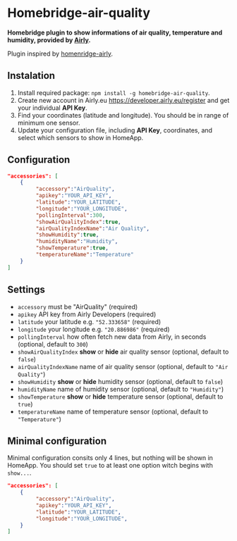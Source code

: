 # Homebridge-air-quality

**Homebridge plugin to show informations of air quality, temperature and humidity, provided by [Airly](https://airly.eu/en/).**

Plugin inspired by [homenridge-airly](https://github.com/beniaminrychter/homebridge-airly).

## Instalation
1. Install required package: `npm install -g homebridge-air-quality`.
1. Create new account in Airly.eu <https://developer.airly.eu/register> and get your individual **API Key**.
1. Find your coordinates (latitude and longitude). You should be in range of minimum one sensor.  
1. Update your configuration file, including **API Key**, coordinates, and select which sensors to show in HomeApp.

## Configuration
```json
"accessories": [
    {
         "accessory":"AirQuality",
         "apikey":"YOUR_API_KEY",
         "latitude":"YOUR_LATITUDE",
         "longitude":"YOUR_LONGITUDE",
         "pollingInterval":300,
         "showAirQualityIndex":true,
         "airQualityIndexName":"Air Quality",
         "showHumidity":true,
         "humidityName":"Humidity",
         "showTemperature":true,
         "temperatureName":"Temperature"
    }
]
```

## Settings
- `accessory` must be "AirQuality" (required)
- `apikey` API key from Airly Developers (required)
- `latitude` your latitude e.g. `"52.333658"` (required)
- `longitude` your longitude e.g. `"20.886986"` (required)
- `pollingInterval` how often fetch new data from Airly, in seconds (optional, default to `300`)
- `showAirQualityIndex` __show__ or __hide__ air quality sensor (optional, default to `false`)
- `airQualityIndexName` name of air quality sensor (optional, default to `"Air Quality"`)
- `showHumidity` __show__ or __hide__ humidity sensor (optional, default to `false`)
- `humidityName` name of humidity sensor (optional, default to `"Humidity"`)
- `showTemperature` __show__ or __hide__ temperature sensor (optional, default to `true`)
- `temperatureName` name of temperature sensor (optional, default to `"Temperature"`)

## Minimal configuration

Minimal configuration consits only 4 lines, but nothing will be shown in HomeApp. You should set `true` to at least one option witch begins with `show...`.

```json
"accessories": [
    {
         "accessory":"AirQuality",
         "apikey":"YOUR_API_KEY",
         "latitude":"YOUR_LATITUDE",
         "longitude":"YOUR_LONGITUDE",
    }
]
```
